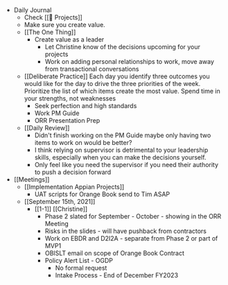 - Daily Journal
	- Check [[🚧 Projects]]
	- Make sure you create value.
	- [[The One Thing]]
		- Create value as a leader
			- Let Christine know of the decisions upcoming for your projects
			- Work on adding personal relationships to work, move away from transactional conversations
	- [[Deliberate Practice]] Each day you identify three outcomes you would like for the day to drive the three priorities of the week. Prioritize the list of which items create the most value. Spend time in your strengths, not weaknesses
		- Seek perfection and high standards
		- Work PM Guide
		- ORR Presentation Prep
	- [[Daily Review]]
		- Didn't finish working on the PM Guide maybe only having two items to work on would be better?
		- I think relying on supervisor is detrimental to your leadership skills, especially when you can make the decisions yourself.
		- Only feel like you need the supervisor if you need their authority to push a decision forward
- [[Meetings]]
	- [[Implementation Appian Projects]]
		- UAT scripts for Orange Book send to Tim ASAP
	- [[September 15th, 2021]]
		- [[1-1]] [[Christine]]
			- Phase 2 slated for September - October - showing in the ORR Meeting
			- Risks in the slides - will have pushback from contractors
			- Work on EBDR and D2I2A - separate from Phase 2 or part of MVP1
			- OBISLT email on scope of Orange Book Contract
			- Policy Alert List - OGDP
				- No formal request
				- Intake Process - End of December FY2023